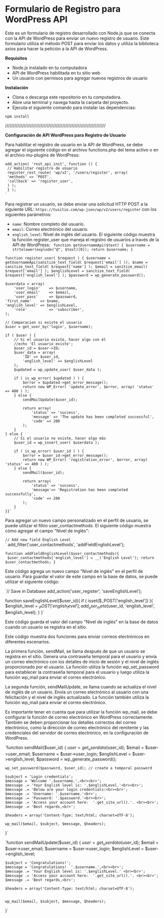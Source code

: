 # Formulario de Registro para WordPress API

Este es un formulario de registro desarrollado con Node.js que se conecta con la API de WordPress para enviar un nuevo registro de usuario. Este formulario utiliza el método POST para enviar los datos y utiliza la biblioteca axios para hacer la petición a la API de WordPress.

**Requisitos**
- Node.js instalado en tu computadora
- API de WordPress habilitada en tu sitio web
- Un usuario con permisos para agregar nuevos registros de usuario

**Instalación**
- Clona o descarga este repositorio en tu computadora.
- Abre una terminal y navega hasta la carpeta del proyecto.
- Ejecuta el siguiente comando para instalar las dependencias:

`npm install`


/////////////////////////////////////////////////////////////////

**Configuración de API WordPress para Registro de Usuario**

Para habilitar el registro de usuario en la API de WordPress, se debe agregar el siguiente código en el archivo functions.php del tema activo o en el archivo mu-plugins de WordPress:

`add_action( 'rest_api_init', function () { `<br>`
    // Habilitar registro de usuario`<br>`
   register_rest_route( 'wp/v2', '/users/register', array(`<br>`
        'methods' => 'POST',`<br>`
        'callback' => 'register_user',`<br>`
    ) );`<br>`
} );`<br>`

Para registrar un usuario, se debe enviar una solicitud HTTP POST a la siguiente URL: `https://tusitio.com/wp-json/wp/v2/users/register` con los siguientes parámetros:

* `name`: Nombre completo del usuario.
* `email`: Correo electrónico del usuario.
* `english_level`: Nivel de inglés del usuario.
El siguiente código muestra la función register_user que maneja el registro de usuarios a través de la API de WordPress:
`
function getUsernameApi($text) {
   $username = strtolower(explode("@", $text)[0]);
   return $username;
}`

`function register_user( $request ) {
	$username = getUsernameApi(sanitize_text_field( $request['email'] ));
	$name = sanitize_text_field( $request['name'] );
        $email = sanitize_email( $request['email'] );
	$englishLevel = sanitize_text_field( $request['english_level'] );
	$password = wp_generate_password();`
	
    $userdata = array(
        'user_login'    => $username,
        'user_email'    => $email,
        'user_pass'     => $password,
	'first_name'    => $name,
	'english_level' => $englishLevel,
        'role'          => 'subscriber',
    );

	// Comparacion si existe el usuario
	$user = get_user_by('login', $username);

	if ( $user ) {
		// Si el usuario existe, hacer algo con él
		//echo 'El usuario existe';
		$user_id = $user->ID;
		$user_data = array(
			'ID' => $user_id,
			'english_level' => $englishLevel
		);
		$updated = wp_update_user( $user_data );

        if ( is_wp_error( $updated ) ) {
            $error = $updated->get_error_message();
            return new WP_Error( 'update_error', $error, array( 'status' => 400 ) );
        } else {
			sendMailUpdate($user_id);
			
            return array( 
                'status' => 'success',
                'message' => 'The update has been completed successful',
                'code' => 200
            );
		}
	} else {
		// Si el usuario no existe, hacer algo más
		$user_id = wp_insert_user( $userdata );

		if ( is_wp_error( $user_id ) ) {
			$error = $user_id->get_error_message();
			return new WP_Error( 'registration_error', $error, array( 'status' => 400 ) );
		} else {
			sendMail($user_id);
			
			return array( 
				'status' => 'success',
				'message'=> 'Registration has been completed successfully',
				'code' => 200 
			);
		}
	}}`

Para agregar un nuevo campo personalizado en el perfil de usuario, se puede utilizar el filtro user_contactmethods. El siguiente código muestra cómo agregar el campo "Nivel de inglés":

`// Add new field English Level `<br>`
add_filter('user_contactmethods', 'addFieldEnglishLevel');

`function addFieldEnglishLevel($user_contactmethods){ `<br>`
  $user_contactmethods['english_level'] = __('English Level');
  return $user_contactmethods;
}`

Este código agrega un nuevo campo "Nivel de inglés" en el perfil de usuario. Para guardar el valor de este campo en la base de datos, se puede utilizar el siguiente código:

`// Save in Database
add_action('user_register', 'saveEnglishLevel');

function saveEnglishLevel($user_id){
  if ( isset($_POST['english_level']) ){
    $english_level = $_POST['english_level'];
    add_user_meta($user_id, 'english_level', $english_level);
  }
}`

Este código guarda el valor del campo "Nivel de inglés" en la base de datos cuando un usuario se registra en el sitio.

Este código muestra dos funciones para enviar correos electrónicos en diferentes escenarios.

La primera función, sendMail, se llama después de que un usuario se registra en el sitio. Genera una contraseña temporal para el usuario y envía un correo electrónico con los detalles de inicio de sesión y el nivel de inglés proporcionado por el usuario. La función utiliza la función wp_set_password para establecer la contraseña temporal para el usuario y luego utiliza la función wp_mail para enviar el correo electrónico.

La segunda función, sendMailUpdate, se llama cuando se actualiza el nivel de inglés de un usuario. Envía un correo electrónico al usuario con una felicitación y el nivel de inglés actualizado. La función también utiliza la función wp_mail para enviar el correo electrónico.

Es importante tener en cuenta que para utilizar la función wp_mail, se debe configurar la función de correo electrónico en WordPress correctamente. También se deben proporcionar los detalles correctos del correo electrónico, como la dirección de correo electrónico del remitente y las credenciales del servidor de correo electrónico, en la configuración de WordPress.


`function sendMail($user_id) {
    $user = get_userdata($user_id);
    $email = $user->user_email;
    $username = $user->user_login;
	$englishLevel = $user->english_level;
	$password = wp_generate_password();
	
    wp_set_password($password, $user_id); // create a temporal password

    $subject = 'Login credentials';
    $message = 'Welcome '.$username.',<br><br>';
    $message .= 'Your English level is: '.$englishLevel.'<br><br>';
    $message .= 'Below are your login credentials:<br><br>';
    $message .= 'Username: '.$username.'<br>';
    $message .= 'Password: '.$password.'<br><br>';
    $message .= 'Access your account here:  '.get_site_url().'. <br><br>';
    $message .= 'Best regards,<br>';

    $headers = array('Content-Type: text/html; charset=UTF-8');

    wp_mail($email, $subject, $message, $headers);
}`

`function sendMailUpdate($user_id) {
    $user = get_userdata($user_id);
    $email = $user->user_email;
    $username = $user->user_login;
	$englishLevel = $user->english_level;

    $subject = 'Congratulations!';
    $message = 'Congratulations!  '.$username.',<br><br>';
    $message .= 'Your English level is: '.$englishLevel.' <br><br>';
    $message .= 'Access your account here:  '.get_site_url().'. <br><br>';
    $message .= 'Best regards,<br>';

    $headers = array('Content-Type: text/html; charset=UTF-8');

	
    wp_mail($email, $subject, $message, $headers);

}`







